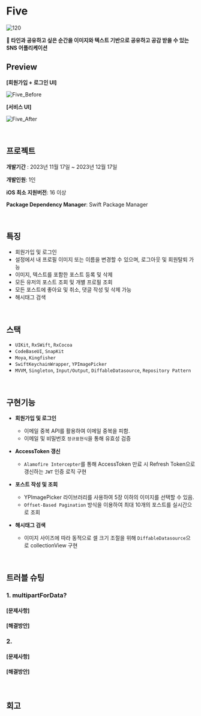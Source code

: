 # Five

![120](https://github.com/989ksy/Five/assets/122261047/208a9179-802a-463f-99d7-da79090197a7)

**📸 타인과 공유하고 싶은 순간을 이미지와 텍스트 기반으로 공유하고 공감 받을 수 있는 SNS 어플리케이션**


## Preview

**[회원가입 + 로그인 UI]**

![Five_Before](https://github.com/989ksy/Five/assets/122261047/497d3679-874d-45d7-901f-38ce3fb6f112)

**[서비스 UI]**

![Five_After](https://github.com/989ksy/Five/assets/122261047/b27d956d-837d-42fc-b853-4b9fa653fbe2)

</br>

## 프로젝트

**개발기간** : 2023년 11월 17일 ~ 2023년 12월 17일

**개발인원**: 1인

**iOS 최소 지원버전**: 16 이상

**Package Dependency Manager**: Swift Package Manager


</br>

## 특징

- 회원가입 및 로그인
- 설정에서 내 프로필 이미지 또는 이름을 변경할 수 있으며, 로그아웃 및 회원탈퇴 가능
- 이미지, 텍스트를 포함한 포스트 등록 및 삭제
- 모든 유저의 포스트 조회 및 개별 프로필 조회
- 모든 포스트에 좋아요 및 취소, 댓글 작성 및 삭제 가능
- 해시태그 검색

</br>

## 스택

- `UIKit`, `RxSWift`, `RxCocoa`
- `CodeBaseUI`, `SnapKit`
- `Moya`, `Kingfisher`
- `SwiftKeychainWrapper`, `YPImagePicker`
- `MVVM`, `Singleton`, `Input/Output`, `DiffableDatasource`, `Repository Pattern`


</br>

## 구현기능

- **회원가입 및 로그인**
  
  - 이메일 중복 API를 활용하여 이메일 중복을 피함.
  - 이메일 및 비밀번호 `정규표현식`을 통해 유효성 검증

- **AccessToken 갱신**
  
  - `Alamofire Intercepter`를 통해 AccessToken 만료 시 Refresh Token으로 갱신하는 `JWT` 인증 로직 구현

- **포스트 작성 및 조회**
  
  - YPImagePicker 라이브러리를 사용하여 5장 이하의 이미지를 선택할 수 있음.
  - `Offset-Based Pagination` 방식을 이용하여 최대 10개의 포스트를 실시간으로 조회
 
- **해시태그 검색**
  
  - 이미지 사이즈에 따라 동적으로 셀 크기 조절을 위해 `DiffableDatasource`으로 collectionView 구현
 
  
</br>

 ## 트러블 슈팅

### 1. multipartForData?

#### [문제사항]

#### [해결방안]

### 2. 

#### [문제사항]

#### [해결방안]

 </br>

 ## 회고
